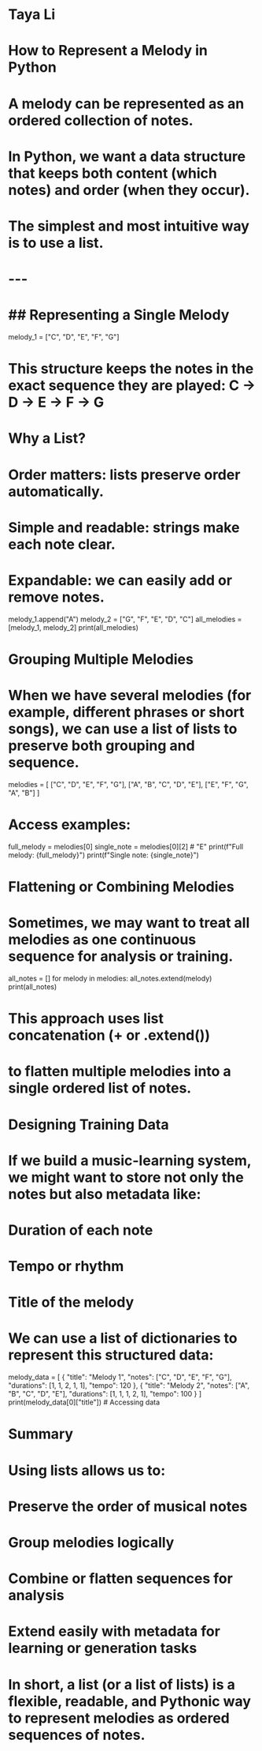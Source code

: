 # Taya Li

# How to Represent a Melody in Python

# A **melody** can be represented as an **ordered collection of notes**.
# In Python, we want a data structure that keeps both **content** (which notes) and **order** (when they occur).
# The simplest and most intuitive way is to use a **list**.

# ---

# ## Representing a Single Melody

melody_1 = ["C", "D", "E", "F", "G"]
# This structure keeps the notes in the exact sequence they are played: C → D → E → F → G

# Why a List?
# Order matters: lists preserve order automatically.
# Simple and readable: strings make each note clear.
# Expandable: we can easily add or remove notes.

melody_1.append("A")
melody_2 = ["G", "F", "E", "D", "C"]
all_melodies = [melody_1, melody_2]
print(all_melodies)

# Grouping Multiple Melodies
# When we have several melodies (for example, different phrases or short songs), we can use a list of lists to preserve both grouping and sequence.
melodies = [
    ["C", "D", "E", "F", "G"],
    ["A", "B", "C", "D", "E"],
    ["E", "F", "G", "A", "B"]
]

# Access examples:
full_melody = melodies[0]
single_note = melodies[0][2]  # "E"
print(f"Full melody: {full_melody}")
print(f"Single note: {single_note}")


# Flattening or Combining Melodies
# Sometimes, we may want to treat all melodies as one continuous sequence for analysis or training.
all_notes = []
for melody in melodies:
    all_notes.extend(melody)
print(all_notes)

# This approach uses list concatenation (+ or .extend())
# to flatten multiple melodies into a single ordered list of notes.

# Designing Training Data

# If we build a music-learning system, we might want to store not only the notes but also metadata like:
#
# Duration of each note
# Tempo or rhythm
# Title of the melody
#
# We can use a list of dictionaries to represent this structured data:

melody_data = [
    {
        "title": "Melody 1",
        "notes": ["C", "D", "E", "F", "G"],
        "durations": [1, 1, 2, 1, 1],
        "tempo": 120
    },
    {
        "title": "Melody 2",
        "notes": ["A", "B", "C", "D", "E"],
        "durations": [1, 1, 1, 2, 1],
        "tempo": 100
    }
]
print(melody_data[0]["title"]) # Accessing data


# Summary
#
# Using lists allows us to:
#
# Preserve the order of musical notes
#
# Group melodies logically
#
# Combine or flatten sequences for analysis
#
# Extend easily with metadata for learning or generation tasks
#
# In short, a list (or a list of lists) is a flexible, readable, and Pythonic way to represent melodies as ordered sequences of notes.
